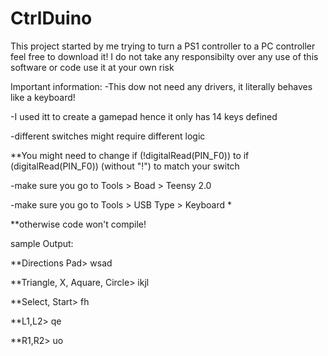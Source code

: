 # CtrlDuino
This project started by me trying to turn a PS1 controller to a PC controller
feel free to download it!
I do not take any responsibilty over any use of this software or code
use it at your own risk


Important information:
-This dow not need any drivers, it literally behaves like a keyboard!

-I used itt to create a gamepad hence it only has 14 keys defined

-different switches might require different logic

**You might need to change  if (!digitalRead(PIN_F0)) to  if (digitalRead(PIN_F0)) (without "!") to match your switch

-make sure you go to Tools > Boad > Teensy 2.0

-make sure you go to Tools > USB Type > Keyboard *

**otherwise code won't compile!


sample Output:

**Directions Pad>
wsad

**Triangle, X, Aquare, Circle>
ikjl

**Select, Start>
fh

**L1,L2>
qe

**R1,R2>
uo
